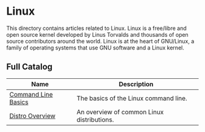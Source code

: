 # Linux

This directory contains articles related to Linux. Linux is a free/libre and open source kernel developed by Linus Torvalds and thousands of open source contributors around the world. Linux is at the heart of GNU/Linux, a family of operating systems that use GNU software and a Linux kernel.

## Full Catalog

| Name                                            | Description                                                      |
| ----------------------------------------------- | ---------------------------------------------------------------- |
| [Command Line Basics](./command-line-basics.md) | The basics of the Linux command line.                            |
| [Distro Overview](./distro-overview.md)         | An overview of common Linux distributions.                       |
